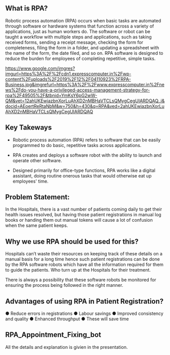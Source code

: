 ## What is RPA? 
Robotic process automation (RPA) occurs when basic tasks are automated through software or hardware systems that function 
across a variety of applications, just as human workers do. The software or robot can be taught a workflow with multiple 
steps and applications, such as taking received forms, sending a receipt message, checking the form for completeness, filing
the form in a folder, and updating a spreadsheet with the name of the form, the date filed, and so on. RPA software is designed 
to reduce the burden for employees of completing repetitive, simple tasks.

https://www.google.com/imgres?imgurl=https%3A%2F%2Fcdn1.expresscomputer.in%2Fwp-content%2Fuploads%2F2019%2F12%2F04110923%2FRPA-Business.jpg&imgrefurl=https%3A%2F%2Fwww.expresscomputer.in%2Fnews%2Fdo-you-have-a-privileged-access-management-strategy-for-rpa%2F49505%2F&tbnid=YmKsY6pG2wW-QM&vet=12ahUKEwiazbnXorLuAhXD2nMBHaVTCLsQMygCegUIARDQAQ..i&docid=AEoertReRtaNbM&w=750&h=430&q=RPA&ved=2ahUKEwiazbnXorLuAhXD2nMBHaVTCLsQMygCegUIARDQAQ

## Key Takeways
- Robotic process automation (RPA) refers to software that can be easily programmed to do basic, repetitive tasks across 
applications.

- RPA creates and deploys a software robot with the ability to launch and operate other software.

- Designed primarily for office-type functions, RPA works like a digital assistant, doing routine onerous tasks that would 
otherwise eat up employees' time.

## Problem Statement:
In the Hospitals, there is a vast number of patients coming daily to get their health issues resolved, 
but having those patient registrations in manual log books or handing them out manual tokens will cause
a lot of confusion when the same patient keeps.

## Why we use RPA should be used for this?
Hospitals can’t waste their resources on keeping track of these details on a manual basis for a long time
hence such patient registrations can be done by the RPA software robots which have all the information 
required for them to guide the patients. Who turn up at the Hospitals for their treatment. 

There is always a possibility that these software robots be monitored for ensuring the process being followed 
in the right manner.

## Advantages of using RPA in Patient Registration?

   ● Reduce errors in registrations 
   ● Labour savings 
   ● Improved consistency and quality 
   ● Enhanced throughput
   ● These will save time

## RPA_Appointment_Fixing_bot
 All the details and explanation is givien in the presentation.

